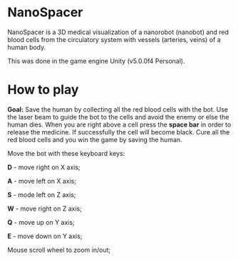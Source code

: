 # NanoSpacer
NanoSpacer is a 3D medical visualization of a nanorobot (nanobot) and red blood cells from the circulatory system with vessels (arteries, veins) of a human body.

This was done in the game engine Unity (v5.0.0f4 Personal).

# How to play
<strong>Goal:</strong> Save the human by collecting all the red blood cells with the bot. Use the laser beam to guide the bot to the cells and avoid the enemy or else the human dies. When you are right above a cell press the <strong>space bar</strong> in order to release the medicine. If successfully the cell will become black. Cure all the red blood cells and you win the game by saving the human.

Move the bot with these keyboard keys:

<strong>D</strong> - move right on X axis;

<strong>A</strong>  - move left on X axis;

<strong>S</strong>  - mode left on Z axis;

<strong>W</strong>  - move right on Z axis;

<strong>Q</strong>  - move up on Y axis;

<strong>E</strong>  - move down on Y axis;

Mouse scroll wheel to zoom in/out;
